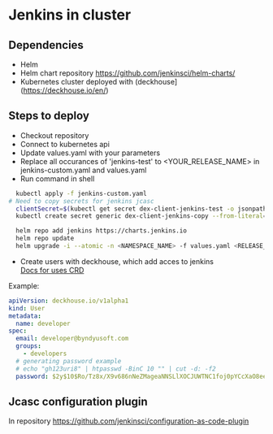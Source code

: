 # Jenkins in cluster

## Dependencies
* Helm
* Helm chart repository https://github.com/jenkinsci/helm-charts/
* Kubernetes cluster deployed with (deckhouse](https://deckhouse.io/en/)

## Steps to deploy

* Checkout repository
* Connect to kubernetes api
* Update values.yaml with your parameters
* Replace all occurances of 'jenkins-test' to <YOUR_RELEASE_NAME> in jenkins-custom.yaml and values.yaml
* Run command in shell
``` sh
  kubectl apply -f jenkins-custom.yaml
# Need to copy secrets for jenkins jcasc
  clientSecret=$(kubectl get secret dex-client-jenkins-test -o jsonpath='{.data.clientSecret}' -n jenkins-test | base64 -d)
  kubectl create secret generic dex-client-jenkins-copy --from-literal='clientsecret='$clientSecret -n jenkins-test

  helm repo add jenkins https://charts.jenkins.io
  helm repo update
  helm upgrade -i --atomic -n <NAMESPACE_NAME> -f values.yaml <RELEASE_NAME>  jenkins/jenkins
```
* Create users with deckhouse, which add acces to jenkins <br>
  [Docs for uses CRD](https://deckhouse.io/ru/documentation/v1/modules/150-user-authn/usage.html#%D0%BF%D1%80%D0%B8%D0%BC%D0%B5%D1%80-%D1%81%D0%BE%D0%B7%D0%B4%D0%B0%D0%BD%D0%B8%D1%8F-%D1%81%D1%82%D0%B0%D1%82%D0%B8%D1%87%D0%B5%D1%81%D0%BA%D0%BE%D0%B3%D0%BE-%D0%BF%D0%BE%D0%BB%D1%8C%D0%B7%D0%BE%D0%B2%D0%B0%D1%82%D0%B5%D0%BB%D1%8F) <br>

Example:
```yml
apiVersion: deckhouse.io/v1alpha1
kind: User
metadata:
  name: developer
spec:
  email: developer@byndyusoft.com
  groups:
    - developers
  # generating password example
  # echo "gh123uri8" | htpasswd -BinC 10 "" | cut -d: -f2
  password: $2y$10$Ro/Tz8x/X9v686nNeZMageaNNSLlXOCJUWTNC1foj0pYCcXaO8ee
```

## Jcasc configuration plugin
In repository https://github.com/jenkinsci/configuration-as-code-plugin
